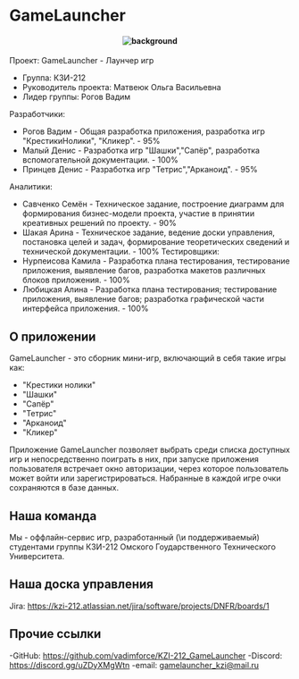 # GameLauncher

<h4 align="center">
  <img alt="background" src="GameLauncher.png">
</h4>

Проект: GameLauncher - Лаунчер игр
 - Группа: КЗИ-212
 - Руководитель проекта: Матвеюк Ольга Васильевна
 - Лидер группы: Рогов Вадим

Разработчики:
- Рогов Вадим - Общая разработка приложения, разработка игр "КрестикиНолики", "Кликер". - 95%
- Малый Денис - Разработка игр "Шашки","Сапёр", разработка вспомогательной документации. - 100%
- Принцев Денис - Разработка игр "Тетрис","Арканоид". - 95%

Аналитики:
   - Савченко Семён - Техническое задание, построение диаграмм для формирования бизнес-модели проекта, участие в принятии креативных решений по проекту. - 90%
   - Шакая Арина - Техническое задание, ведение доски управления, постановка целей и задач, формирование теоретических сведений и технической документации. - 100%
Тестировщики:
   - Нурпеисова Камила - Разработка плана тестирования, тестирование приложения, выявление багов, разработка макетов различных блоков приложения. - 100%
   - Любицкая Алина - Разработка плана тестирования; тестирование приложения, выявление багов;
разработка графической части интерфейса приложения. - 100%

## О приложении

GameLauncher - это сборник мини-игр, включающий в себя такие игры как:
 - "Крестики нолики"
 - "Шашки"
 - "Сапёр"
 - "Тетрис"
 - "Арканоид"
 - "Кликер"

Приложение GameLauncher позволяет выбрать среди списка доступных игр и непосредственно поиграть в них,
при запуске приложения пользователя встречает окно авторизации, через которое пользователь может войти или зарегистрироваться.
Набранные в каждой игре очки сохраняются в базе данных.

## Наша команда

Мы - оффлайн-сервис игр, разработанный (\\и поддерживаемый) студентами группы КЗИ-212 Омского Гоударственного Технического Университета.

## Наша доска управления

Jira: https://kzi-212.atlassian.net/jira/software/projects/DNFR/boards/1

## Прочие ссылки

-GitHub: https://github.com/vadimforce/KZI-212_GameLauncher
-Discord: https://discord.gg/uZDyXMgWtn
-email: gamelauncher_kzi@mail.ru
